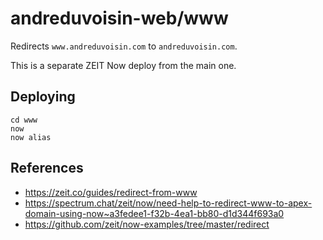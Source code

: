 # andreduvoisin-web/www

Redirects `www.andreduvoisin.com` to `andreduvoisin.com`.

This is a separate ZEIT Now deploy from the main one.

## Deploying

```
cd www
now
now alias
```

## References

- https://zeit.co/guides/redirect-from-www
- https://spectrum.chat/zeit/now/need-help-to-redirect-www-to-apex-domain-using-now~a3fedee1-f32b-4ea1-bb80-d1d344f693a0
- https://github.com/zeit/now-examples/tree/master/redirect
